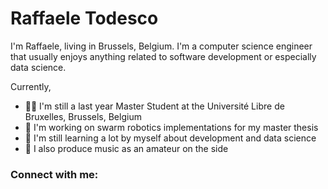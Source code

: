 # Raffaele Todesco

I'm Raffaele, living in Brussels, Belgium. I'm a computer science engineer that usually enjoys anything related to software development or especially data science.

Currently,

- 🧑‍🎓 I'm still a last year Master Student at the Université Libre de Bruxelles, Brussels, Belgium
- 🤖 I'm working on swarm robotics implementations for my master thesis
- 🌱 I'm still learning a lot by myself about development and data science
- 🎹 I also produce music as an amateur on the side

### Connect with me:

